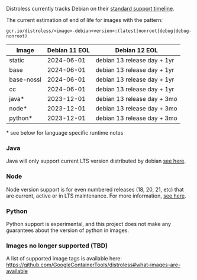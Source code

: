 Distroless currently tracks Debian on their [standard support timeline](https://wiki.debian.org/DebianReleases#Production_Releases).

The current estimation of end of life for images with the pattern:

`gcr.io/distroless/<image>-debian<version>:(latest|nonroot|debug|debug-nonroot)`

| Image       | Debian 11 EOL               | Debian 12 EOL               |
| ----------- | --------------------------- | --------------------------- |
| static      | 2024-06-01                  | debian 13 release day + 1yr |
| base        | 2024-06-01                  | debian 13 release day + 1yr |
| base-nossl  | 2024-06-01                  | debian 13 release day + 1yr |
| cc          | 2024-06-01                  | debian 13 release day + 1yr |
| java*       | 2023-12-01                  | debian 13 release day + 3mo |
| node*       | 2023-12-01                  | debian 13 release day + 3mo |
| python*     | 2023-12-01                  | debian 13 release day + 3mo |

\* see below for language specific runtime notes


### Java
Java will only support current LTS version distributed by debian [see here](https://wiki.debian.org/Java).

### Node
Node version support is for even numbered releases (18, 20, 21, etc) that are current, active or in LTS maintenance. For more information, [see here](https://nodejs.org/en/about/releases/).

### Python
Python support is experimental, and this project does not make any guarantees about the version of python in images.

### Images no longer supported (TBD)
A list of supported image tags is available here: https://github.com/GoogleContainerTools/distroless#what-images-are-available
